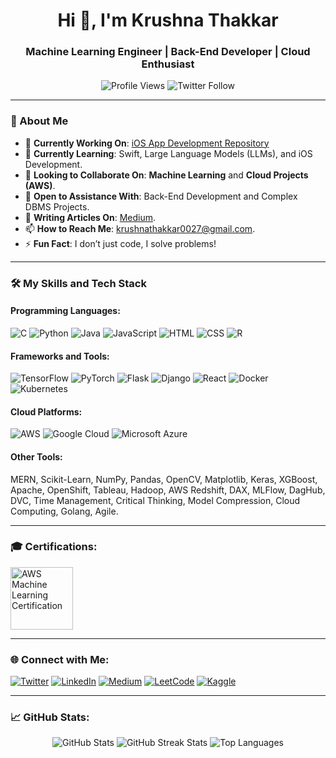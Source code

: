 <h1 align="center">Hi 👋, I'm Krushna Thakkar</h1>
<h3 align="center">Machine Learning Engineer | Back-End Developer | Cloud Enthusiast</h3>

<p align="center">
  <img src="https://komarev.com/ghpvc/?username=kru2710shna&label=Profile%20views&color=0e75b6&style=flat" alt="Profile Views" />
  <img src="https://img.shields.io/twitter/follow/krushnaa2710?logo=twitter&style=for-the-badge" alt="Twitter Follow" />
</p>

---

### 🚀 About Me
- 🔭 **Currently Working On**: [iOS App Development Repository](https://github.com/kru2710shna/IOS-AppDev)
- 🌱 **Currently Learning**: Swift, Large Language Models (LLMs), and iOS Development.
- 👯 **Looking to Collaborate On**: **Machine Learning** and **Cloud Projects (AWS)**.
- 🤝 **Open to Assistance With**: Back-End Development and Complex DBMS Projects.
- 📝 **Writing Articles On**: [Medium](https://medium.com/@krushnakr9).
- 📫 **How to Reach Me**: krushnathakkar0027@gmail.com.
- ⚡ **Fun Fact**: I don’t just code, I solve problems!

---

### 🛠️ My Skills and Tech Stack
#### Programming Languages:
![C](https://img.shields.io/badge/-C-A8B9CC?logo=c&logoColor=white)
![Python](https://img.shields.io/badge/-Python-3776AB?logo=python&logoColor=white)
![Java](https://img.shields.io/badge/-Java-007396?logo=java&logoColor=white)
![JavaScript](https://img.shields.io/badge/-JavaScript-F7DF1E?logo=javascript&logoColor=black)
![HTML](https://img.shields.io/badge/-HTML5-E34F26?logo=html5&logoColor=white)
![CSS](https://img.shields.io/badge/-CSS3-1572B6?logo=css3&logoColor=white)
![R](https://img.shields.io/badge/-R-276DC3?logo=r&logoColor=white)

#### Frameworks and Tools:
![TensorFlow](https://img.shields.io/badge/-TensorFlow-FF6F00?logo=tensorflow&logoColor=white)
![PyTorch](https://img.shields.io/badge/-PyTorch-EE4C2C?logo=pytorch&logoColor=white)
![Flask](https://img.shields.io/badge/-Flask-000000?logo=flask&logoColor=white)
![Django](https://img.shields.io/badge/-Django-092E20?logo=django&logoColor=white)
![React](https://img.shields.io/badge/-React-61DAFB?logo=react&logoColor=black)
![Docker](https://img.shields.io/badge/-Docker-2496ED?logo=docker&logoColor=white)
![Kubernetes](https://img.shields.io/badge/-Kubernetes-326CE5?logo=kubernetes&logoColor=white)

#### Cloud Platforms:
![AWS](https://img.shields.io/badge/-AWS-232F3E?logo=amazon-aws&logoColor=white)
![Google Cloud](https://img.shields.io/badge/-Google%20Cloud-4285F4?logo=google-cloud&logoColor=white)
![Microsoft Azure](https://img.shields.io/badge/-Azure-0078D4?logo=microsoft-azure&logoColor=white)

#### Other Tools:
MERN, Scikit-Learn, NumPy, Pandas, OpenCV, Matplotlib, Keras, XGBoost, Apache, OpenShift, Tableau, Hadoop, AWS Redshift, DAX, MLFlow, DagHub, DVC, Time Management, Critical Thinking, Model Compression, Cloud Computing, Golang, Agile.

---

### 🎓 Certifications:
<p align="left">
  <img src="https://images.credly.com/images/e92b66a6-d4b5-4e86-92f9-a80846fb81e2/image.png" alt="AWS Machine Learning Certification" width="100" height="100" />
</p>

---

### 🌐 Connect with Me:
<p align="left">
  <a href="https://twitter.com/krushnaa2710" target="_blank"><img src="https://img.shields.io/badge/Twitter-1DA1F2?logo=twitter&logoColor=white" alt="Twitter"></a>
  <a href="https://linkedin.com/in/krushnathakkar" target="_blank"><img src="https://img.shields.io/badge/LinkedIn-0A66C2?logo=linkedin&logoColor=white" alt="LinkedIn"></a>
  <a href="https://medium.com/@krushnakr9" target="_blank"><img src="https://img.shields.io/badge/Medium-12100E?logo=medium&logoColor=white" alt="Medium"></a>
  <a href="https://www.leetcode.com/krushna27doc" target="_blank"><img src="https://img.shields.io/badge/LeetCode-FFA116?logo=leetcode&logoColor=black" alt="LeetCode"></a>
  <a href="https://kaggle.com/krushna27" target="_blank"><img src="https://img.shields.io/badge/Kaggle-20BEFF?logo=kaggle&logoColor=white" alt="Kaggle"></a>
</p>

---

### 📈 GitHub Stats:
<p align="center">
  <img src="https://github-readme-stats.vercel.app/api?username=kru2710shna&show_icons=true&theme=radical" alt="GitHub Stats" />
  <img src="https://github-readme-streak-stats.herokuapp.com/?user=kru2710shna&theme=radical" alt="GitHub Streak Stats" />
  <img src="https://github-readme-stats.vercel.app/api/top-langs?username=kru2710shna&show_icons=true&locale=en&layout=compact&theme=radical" alt="Top Languages" />
</p>
